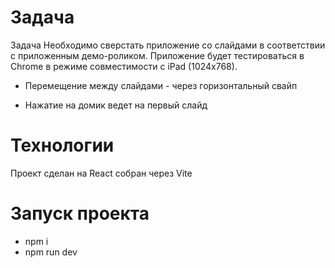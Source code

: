# Задача

Задача
Необходимо сверстать приложение со слайдами в соответствии с приложенным демо-роликом. Приложение будет тестироваться в Chrome в режиме совместимости с iPad (1024x768).

- Перемещение между слайдами - через горизонтальный свайп

- Нажатие на домик ведет на первый слайд

# Технологии

Проект сделан на React собран через Vite

# Запуск проекта

- npm i 
- npm run dev


